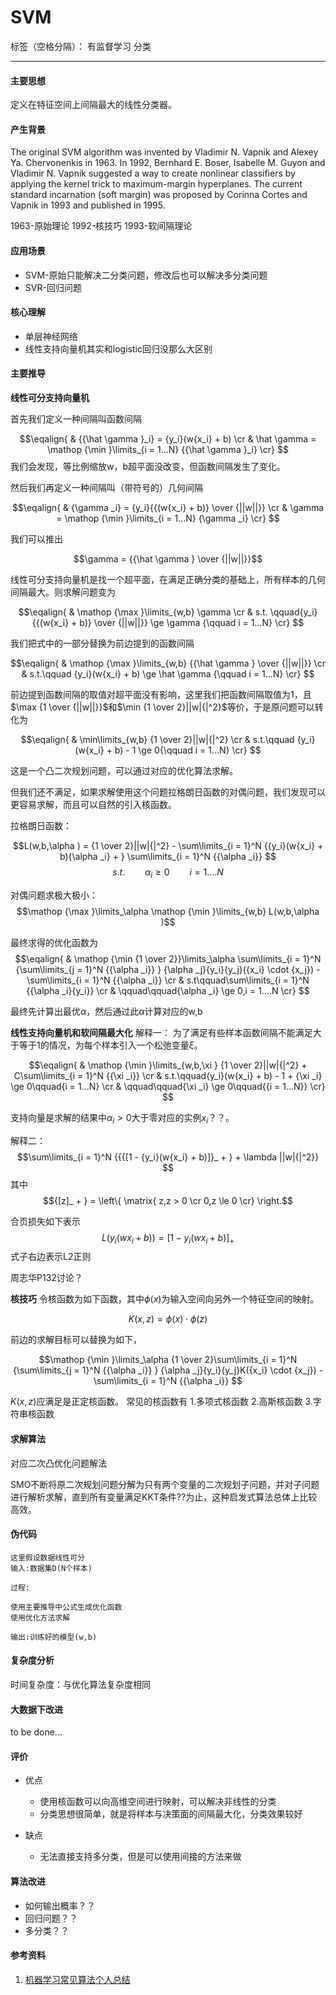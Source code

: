 ﻿# SVM

标签（空格分隔）： 有监督学习 分类

---

#### 主要思想

定义在特征空间上间隔最大的线性分类器。

#### 产生背景

The original SVM algorithm was invented by Vladimir N. Vapnik and Alexey Ya. Chervonenkis in 1963. In 1992, Bernhard E. Boser, Isabelle M. Guyon and Vladimir N. Vapnik suggested a way to create nonlinear classifiers by applying the kernel trick to maximum-margin hyperplanes. The current standard incarnation (soft margin) was proposed by Corinna Cortes and Vapnik in 1993 and published in 1995.

1963-原始理论
1992-核技巧
1993-软间隔理论

#### 应用场景

* SVM-原始只能解决二分类问题，修改后也可以解决多分类问题
* SVR-回归问题

#### 核心理解

* 单层神经网络
* 线性支持向量机其实和logistic回归没那么大区别

#### 主要推导

**线性可分支持向量机**

首先我们定义一种间隔叫函数间隔

$$\eqalign{
  & {{\hat \gamma }_i} = {y_i}(w{x_i} + b)  \cr 
  & \hat \gamma  = \mathop {\min }\limits_{i = 1...N} {{\hat \gamma }_i} \cr} $$
我们会发现，等比例缩放w，b超平面没改变，但函数间隔发生了变化。

然后我们再定义一种间隔叫（带符号的）几何间隔

$$\eqalign{
  & {\gamma _i} = {y_i}{{(w{x_i} + b)} \over {||w||}}  \cr 
  & \gamma  = \mathop {\min }\limits_{i = 1...N} {\gamma _i} \cr} $$
  
我们可以推出
  
$$\gamma  = {{\hat \gamma } \over {||w||}}$$

线性可分支持向量机是找一个超平面，在满足正确分类的基础上，所有样本的几何间隔最大。则求解问题变为

$$\eqalign{
  & \mathop {\max }\limits_{w,b} \gamma   \cr 
  & s.t.  \qquad{y_i}{{(w{x_i} + b)} \over {||w||}} \ge \gamma {\qquad i = 1...N} \cr} $$

我们把式中的一部分替换为前边提到的函数间隔

$$\eqalign{
  & \mathop {\max }\limits_{w,b} {{\hat \gamma } \over {||w||}}  \cr 
  & s.t.\qquad {y_i}(w{x_i} + b) \ge \hat \gamma {\qquad   i = 1...N} \cr} $$

前边提到函数间隔的取值对超平面没有影响，这里我们把函数间隔取值为1，且$\max {1 \over {||w||}}$和$\min {1 \over 2}||w|{|^2}$等价，于是原问题可以转化为

$$\eqalign{
  & \min\limits_{w,b} {1 \over 2}||w|{|^2}  \cr 
  & s.t.\qquad {y_i}(w{x_i} + b) - 1 \ge 0{\qquad i = 1...N} \cr} $$

这是一个凸二次规划问题，可以通过对应的优化算法求解。

但我们还不满足，如果求解使用这个问题拉格朗日函数的对偶问题，我们发现可以更容易求解，而且可以自然的引入核函数。

拉格朗日函数：

$$L(w,b,\alpha ) = {1 \over 2}||w|{|^2} - \sum\limits_{i = 1}^N {{y_i}(w{x_i} + b){\alpha _i} + } \sum\limits_{i = 1}^N {{\alpha _i}} $$
$$s.t.\qquad{\alpha _i} \ge 0\qquad i = 1....N$$

对偶问题求极大极小：
$$\mathop {\max }\limits_\alpha  \mathop {\min }\limits_{w,b} L(w,b,\alpha )$$
  
最终求得的优化函数为
$$\eqalign{
  & \mathop {\min {1 \over 2}}\limits_\alpha  \sum\limits_{i = 1}^N {\sum\limits_{j = 1}^N {{\alpha _i}} } {\alpha _j}{y_i}{y_j}({x_i} \cdot {x_j}) - \sum\limits_{i = 1}^N {{\alpha _i}}   \cr 
  & s.t\qquad\sum\limits_{i = 1}^N {{\alpha _i}{y_i}}   \cr 
  & \qquad\qquad{\alpha _i} \ge 0,i = 1....N \cr} $$
  
最终先计算出最优${{\alpha}}$，然后通过此${{\alpha}}$计算对应的w,b

**线性支持向量机和软间隔最大化**
解释一：
为了满足有些样本函数间隔不能满足大于等于1的情况，为每个样本引入一个松弛变量$\xi$。

$$\eqalign{
  & \mathop {\min }\limits_{w,b,\xi } {1 \over 2}||w|{|^2} + C\sum\limits_{i = 1}^N {{\xi _i}}   \cr 
  & s.t.\qquad{y_i}(w{x_i} + b) - 1 + {\xi _i} \ge 0\qquad{i = 1...N}  \cr 
  & \qquad\qquad{\xi _i} \ge 0\qquad{{i = 1...N}} \cr} $$

支持向量是求解的结果中$\alpha _i>0$大于零对应的实例$x_i$？？。

解释二：
$$\sum\limits_{i = 1}^N {{{[1 - {y_i}(w{x_i} + b)]}_ + } + \lambda ||w|{|^2}} $$
其中
$${[z]_ + } = \left\{ \matrix{
  z,z > 0  \cr 
  0,z \le 0  \cr}  \right.$$

合页损失如下表示
$$L({y_i}(w{x_i} + b)) = {[1 - {y_i}(w{x_i} + b)]_ + }$$
式子右边表示L2正则

周志华P132讨论？

**核技巧**
令核函数为如下函数，其中$\phi (x)$为输入空间向另外一个特征空间的映射。

$$K(x,z) = \phi (x) \cdot \phi (z)$$

前边的求解目标可以替换为如下，

$$\mathop {\min }\limits_\alpha  {1 \over 2}\sum\limits_{i = 1}^N {\sum\limits_{j = 1}^N {{\alpha _i}} } {\alpha _j}{y_i}{y_j}K({x_i} \cdot {x_j}) - \sum\limits_{i = 1}^N {{\alpha _i}} $$

$K(x,z)$应满足是正定核函数。
常见的核函数有
1.多项式核函数
2.高斯核函数
3.字符串核函数

#### 求解算法

对应二次凸优化问题解法

SMO不断将原二次规划问题分解为只有两个变量的二次规划子问题，并对子问题进行解析求解，直到所有变量满足KKT条件??为止，这种启发式算法总体上比较高效。

#### 伪代码

```
这里假设数据线性可分
输入:数据集D(N个样本)

过程:

使用主要推导中公式生成优化函数
使用优化方法求解

输出:训练好的模型(w,b)

```

#### 复杂度分析

时间复杂度：与优化算法复杂度相同

#### 大数据下改进

to be done...

#### 评价

* 优点

  * 使用核函数可以向高维空间进行映射，可以解决非线性的分类
  * 分类思想很简单，就是将样本与决策面的间隔最大化，分类效果较好

* 缺点

  * 无法直接支持多分类，但是可以使用间接的方法来做

#### 算法改进

* 如何输出概率？？
* 回归问题？？
* 多分类？？

#### 参考资料

1. [机器学习常见算法个人总结](http://kubicode.me/2015/08/16/Machine%20Learning/Algorithm-Summary-for-Interview/)







